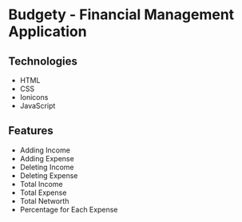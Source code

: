 # Budgety - Financial Management Application

## Technologies

-   HTML
-   CSS
-   Ionicons
-   JavaScript

## Features

-   Adding Income
-   Adding Expense
-   Deleting Income
-   Deleting Expense
-   Total Income
-   Total Expense
-   Total Networth
-   Percentage for Each Expense